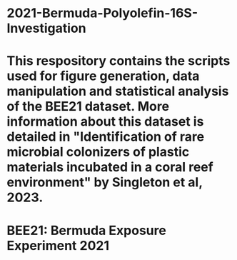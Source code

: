 # 2021-Bermuda-Polyolefin-16S-Investigation

# This respository contains the scripts used for figure generation, data manipulation and statistical analysis of the BEE21 dataset. More information about this dataset is detailed in "Identification of rare microbial colonizers of plastic materials incubated in a coral reef environment" by Singleton et al, 2023.

# BEE21: Bermuda Exposure Experiment 2021

